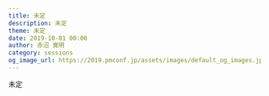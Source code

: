 ```yaml
---	
title: 未定
description: 未定
theme: 未定
date: 2019-10-01 00:00
author: 赤沼 寛明
category: sessions
og_image_url: https://2019.pmconf.jp/assets/images/default_og_images.jpg
---	
```

未定
